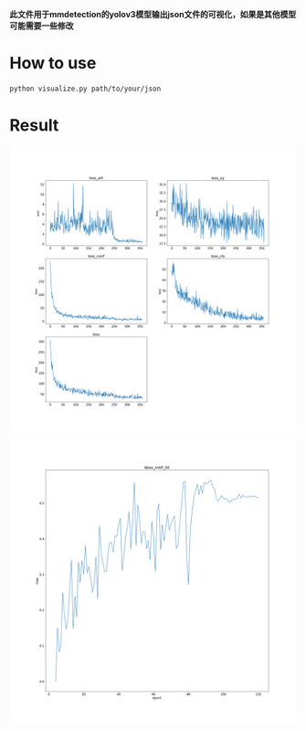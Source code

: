 **此文件用于mmdetection的yolov3模型输出json文件的可视化，如果是其他模型可能需要一些修改**

# How to use

```bash
python visualize.py path/to/your/json
```

# Result
![image](example/20220601_092959.log.json_loss.png)
![image](example/20220601_092959.log.json_map.png)
